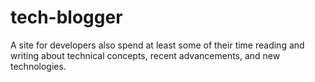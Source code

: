 # tech-blogger
A site for developers also spend at least some of their time reading and writing about technical concepts, recent advancements, and new technologies.
